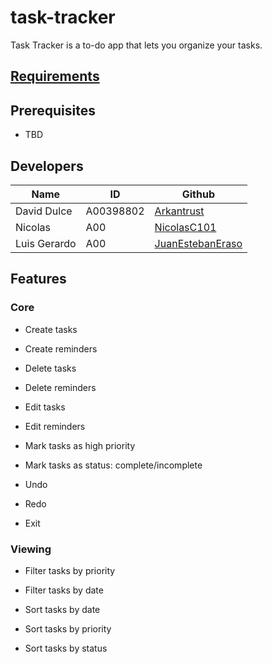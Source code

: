 # task-tracker
Task Tracker is a to-do app that lets you organize your tasks.

## [Requirements](https://docs.google.com/document/d/1bUBshSkx8HD5boQoSkGWdruNlDM0Ph8V/edit?usp=sharing&ouid=111096634640690343738&rtpof=true&sd=true)

## Prerequisites

- TBD

## Developers

| Name | ID | Github |
| --- | --- | --- |
| David Dulce | A00398802 | [Arkantrust](https://github.com/Arkantrust) |
| Nicolas | A00 | [NicolasC101](https://github.com/NicolasC101) |
| Luis Gerardo | A00 | [JuanEstebanEraso](https://github.com/JuanEstebanEraso) |


## Features

### Core

- Create tasks

- Create reminders

- Delete tasks

- Delete reminders

- Edit tasks

- Edit reminders

- Mark tasks as high priority

- Mark tasks as status: complete/incomplete

- Undo

- Redo

- Exit

### Viewing

- Filter tasks by priority

- Filter tasks by date

- Sort tasks by date

- Sort tasks by priority

- Sort tasks by status
